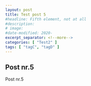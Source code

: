 ```yaml
---
layout: post
title: Test post 5
#headline: Fifth element, not at all
#description:
# image:
#date-modified: 2020-
excerpt_separator: <!--more-->
categories: [ "Test2" ]
tags: [ "tagC", "tagD" ]
---
```


## Post nr.5

Post nr.5
